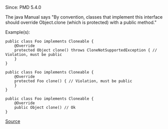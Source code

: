 Since: PMD 5.4.0

The java Manual says &quot;By convention, classes that implement this interface should override
Object.clone (which is protected) with a public method.&quot;

Example(s):
```
public class Foo implements Cloneable {
    @Override
    protected Object clone() throws CloneNotSupportedException { // Violation, must be public
    }
}

public class Foo implements Cloneable {
    @Override
    protected Foo clone() { // Violation, must be public
    }
}

public class Foo implements Cloneable {
    @Override
    public Object clone() // Ok
}
```

[Source](https://pmd.github.io/pmd-5.6.1/pmd-java/rules/java/clone.html#CloneMethodMustBePublic)
